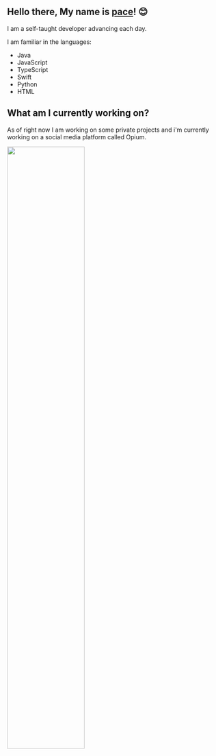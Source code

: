 ## Hello there, My name is [pace](https://github.com/P4ce8/)! 😊
I am a self-taught developer advancing each day.
 
I am familiar in the languages:
 - Java
 - JavaScript
 - TypeScript
 - Swift
 - Python
 - HTML
 
## What am I currently working on?
As of right now I am working on some private projects and i'm currently working on a social media platform called Opium.


<img src="https://github-readme-stats.vercel.app/api?username=justpace&show_icons=true&count_private=true&hide_border=true&theme=dark" align="middle" style="width: 60%" />


